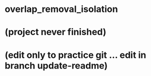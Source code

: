 # overlap_removal_isolation
# (project never finished)
# (edit only to practice git ... edit in branch update-readme)
